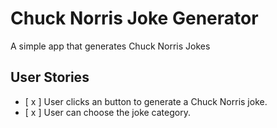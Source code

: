# Chuck Norris Joke Generator

A simple app that generates Chuck Norris Jokes

## User Stories

-   [ x ] User clicks an button to generate a Chuck Norris joke.
-   [ x ] User can choose the joke category.
